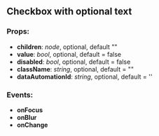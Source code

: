 ## **Checkbox with optional text**

### Props:

- **children**: _node_, optional, default ""
- **value**: _bool_, optional, default = false
- **disabled**: _bool_, optional, default = false
- **className**: _string_, optional, default = ""
- **dataAutomationId**: _string_, optional, default = ''

### Events:

- **onFocus**
- **onBlur**
- **onChange**
